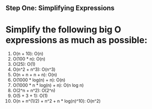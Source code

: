 ## Step One: Simplifying Expressions

# Simplify the following big O expressions as much as possible:

1. O(n + 10): O(n)
2. O(100 * n): O(n)
3. O(25): O(1)
4. O(n^2 + n^3): O(n^3)
5. O(n + n + n + n): O(n)
6. O(1000 * log(n) + n): O(n)
7. O(1000 * n * log(n) + n): O(n log n)
8. O(2^n + n^2): O(2^n)
9. O(5 + 3 + 1): O(1)
10. O(n + n^(1/2) + n^2 + n * log(n)^10): O(n^2)
